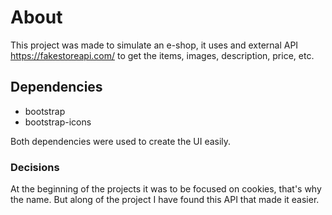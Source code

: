 # About

This project was made to simulate an e-shop, it uses and external API https://fakestoreapi.com/ to get the items, images, description, price, etc.

## Dependencies

- bootstrap
- bootstrap-icons

Both dependencies were used to create the UI easily.

### Decisions

At the beginning of the projects it was to be focused on cookies, that's why the name. But along of the project I have found this API that made it easier.